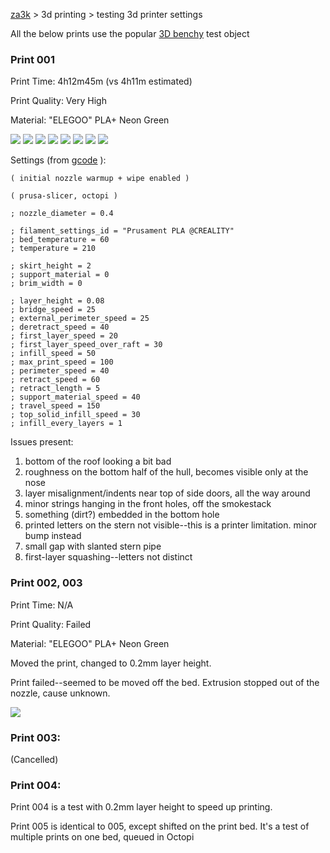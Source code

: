 [za3k](/) > 3d printing > testing 3d printer settings

All the below prints use the popular [3D benchy](stl/3dbenchy.stl) test object

### Print 001

Print Time: 4h12m45m (vs 4h11m estimated)

Print Quality: Very High

Material: "ELEGOO" PLA+ Neon Green

![](001/001_1.jpg)
![](001/001_2.jpg)
![](001/001_3.jpg)
![](001/001_4.jpg)
![](001/001_5.jpg)
![](001/001_6.jpg)
![](001/001_7.jpg)
![](001/001_8.jpg)

Settings (from [gcode](001/3dbenchy_4h11m_0.08mm_210C_PLA_ENDER3.gcode)
):

    ( initial nozzle warmup + wipe enabled )

    ( prusa-slicer, octopi )

    ; nozzle_diameter = 0.4

    ; filament_settings_id = "Prusament PLA @CREALITY"
    ; bed_temperature = 60
    ; temperature = 210

    ; skirt_height = 2
    ; support_material = 0
    ; brim_width = 0

    ; layer_height = 0.08
    ; bridge_speed = 25
    ; external_perimeter_speed = 25
    ; deretract_speed = 40
    ; first_layer_speed = 20
    ; first_layer_speed_over_raft = 30
    ; infill_speed = 50
    ; max_print_speed = 100
    ; perimeter_speed = 40
    ; retract_speed = 60
    ; retract_length = 5
    ; support_material_speed = 40
    ; travel_speed = 150
    ; top_solid_infill_speed = 30
    ; infill_every_layers = 1

Issues present:
1. bottom of the roof looking a bit bad
1. roughness on the bottom half of the hull, becomes visible only at the nose
1. layer misalignment/indents near top of side doors, all the way around
1. minor strings hanging in the front holes, off the smokestack
1. something (dirt?) embedded in the bottom hole
1. printed letters on the stern not visible--this is a printer limitation. minor bump instead
1. small gap with slanted stern pipe
1. first-layer squashing--letters not distinct

### Print 002, 003

Print Time: N/A

Print Quality: Failed

Material: "ELEGOO" PLA+ Neon Green

Moved the print, changed to 0.2mm layer height.

Print failed--seemed to be moved off the bed. Extrusion stopped out of the nozzle, cause unknown.

![](002/002_1.jpg)

### Print 003:
(Cancelled)

### Print 004:

Print 004 is a test with 0.2mm layer height to speed up printing.

Print 005 is identical to 005, except shifted on the print bed. It's a test of multiple prints on one bed, queued in Octopi
